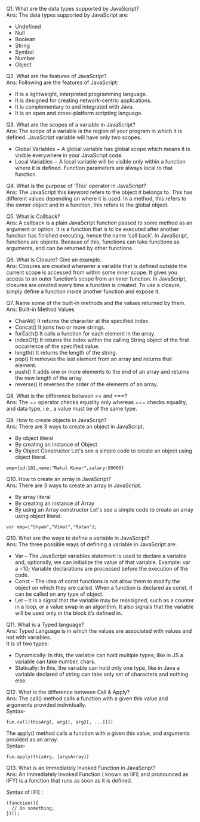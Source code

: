 Q1. What are the data types supported by JavaScript? <br/>
Ans: The data types supported by JavaScript are: <br/>

* Undefined
* Null
* Boolean
* String
* Symbol
* Number
* Object

Q2. What are the features of JavaScript?<br/>
Ans: Following are the features of JavaScript:<br/>

* It is a lightweight, interpreted programming language.
* It is designed for creating network-centric applications.
* It is complementary to and integrated with Java.
* It is an open and cross-platform scripting language.

Q3. What are the scopes of a variable in JavaScript?<br/>
Ans: The scope of a variable is the region of your program in which it is defined. JavaScript variable will have only two scopes. <br/>
* Global Variables − A global variable has global scope which means it is visible everywhere in your JavaScript code.
* Local Variables − A local variable will be visible only within a function where it is defined. Function parameters are always local to that function.

Q4. What is the purpose of ‘This’ operator in JavaScript? <br/>
Ans: The JavaScript this keyword refers to the object it belongs to. This has different values depending on where it is used. In a method, this refers to the owner object and in a function, this refers to the global object.

Q5. What is Callback? <br/>
Ans: A callback is a plain JavaScript function passed to some method as an argument or option. It is a function that is to be executed after another function has finished executing, hence the name ‘call back‘. In JavaScript, functions are objects. Because of this, functions can take functions as arguments, and can be returned by other functions.

Q6. What is Closure? Give an example. <br/>
Ans: Closures are created whenever a variable that is defined outside the current scope is accessed from within some inner scope. It gives you access to an outer function’s scope from an inner function. In JavaScript, closures are created every time a function is created. To use a closure, simply define a function inside another function and expose it.

Q7. Name some of the built-in methods and the values returned by them. <br/>
Ans: Built-in Method	Values <br/>
* CharAt()	It returns the character at the specified index.
* Concat()	It joins two or more strings.
* forEach()	It calls a function for each element in the array.
* indexOf()	It returns the index within the calling String object of the first occurrence of the specified value.
* length()	It returns the length of the string.
* pop()	It removes the last element from an array and returns that element.
* push()	It adds one or more elements to the end of an array and returns the new length of the array.
* reverse()	It reverses the order of the elements of an array.

Q8. What is the difference between == and ===? <br/>
Ans: The == operator checks equality only whereas === checks equality, and data type, i.e., a value must be of the same type.

Q9. How to create objects in JavaScript?<br/>
Ans: There are 3 ways to create an object in JavaScript.

* By object literal
* By creating an instance of Object
* By Object Constructor
Let's see a simple code to create an object using object literal.
```
emp={id:102,name:"Rahul Kumar",salary:50000}   
```
Q10. How to create an array in JavaScript?<br/>
Ans: There are 3 ways to create an array in JavaScript.

* By array literal
* By creating an instance of Array
* By using an Array constructor
Let's see a simple code to create an array using object literal.
```
var emp=["Shyam","Vimal","Ratan"];    
```
Q10. What are the ways to define a variable in JavaScript?<br/>
Ans: The three possible ways of defining a variable in JavaScript are:

* Var – The JavaScript variables statement is used to declare a variable and, optionally, we can initialize the value of that variable. Example: var a =10; Variable declarations are processed before the execution of the code.
* Const – The idea of const functions is not allow them to modify the object on which they are called. When a function is declared as const, it can be called on any type of object.
* Let – It is a signal that the variable may be reassigned, such as a counter in a loop, or a value swap in an algorithm. It also signals that the variable will be used only in the block it’s defined in.

Q11. What is a Typed language?<br/>
Ans: Typed Language is in which the values are associated with values and not with variables. <br>
It is of two types:

* Dynamically: In this, the variable can hold multiple types; like in JS a variable can take number, chars.
* Statically: In this, the variable can hold only one type, like in Java a variable declared of string can take only set of characters and nothing else.

Q12. What is the difference between Call & Apply? <br/>
Ans: The call() method calls a function with a given this value and arguments provided individually.<br/>
Syntax-
```
fun.call(thisArg[, arg1[, arg2[, ...]]])
```
The apply() method calls a function with a given this value, and arguments provided as an array.<br/>
Syntax-
```
fun.apply(thisArg, [argsArray])
```
Q13. What is an Immediately Invoked Function in JavaScript? <br/>
Ans: An Immediately Invoked Function ( known as IIFE and pronounced as IIFY) is a function that runs as soon as it is defined.

Syntax of IIFE :
```
(function(){ 
  // Do something;
})();
```
